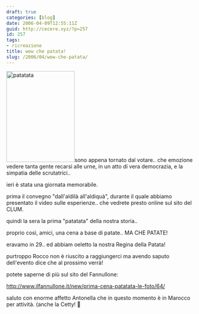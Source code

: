 ```yaml
---
draft: true
categories: [blog]
date: 2006-04-09T12:55:11Z
guid: http://cecere.xyz/?p=257
id: 257
tags:
- ricreazione
title: wow che patata!
slug: /2006/04/wow-che-patata/
---
```


<img src="http://cecere.xyz/wp-content/uploads/sites/3/2006/04/patatata.jpg" alt="patatata" width="180" height="240" class="alignleft size-full wp-image-5484" />sono appena tornato dal votare.. che emozione vedere tanta gente recarsi alle urne, in un atto di vera democrazia, e la simpatia delle scrutatrici..

ieri è stata una giornata memorabile.

prima il convegno "dall'aldilà all'aldiquà", durante il quale abbiamo presentato il video sulle esperienze.. che vedrete presto online sul sito del CLUM.

quindi la sera la prima "patatata" della nostra storia..
  
proprio così, amici, una cena a base di patate.. MA CHE PATATE!

eravamo in 29.. ed abbiam oeletto la nostra Regina della Patata!
  
purtroppo Rocco non è riuscito a raggiungerci ma avendo saputo dell'evento dice che al prossimo verrà!

potete saperne di più sul sito del Fannullone:
  
<http://www.ilfannullone.it/new/prima-cena-patatata-le-foto/64/>

saluto con enorme affetto Antonella che in questo momento è in Marocco per attività. (anche la Cetty! 🙂